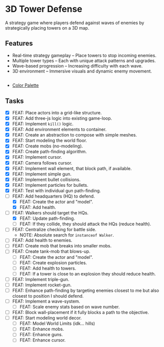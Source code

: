 # 3D Tower Defense

A strategy game where players defend against waves of enemies by strategically placing towers on a 3D map.

## Features

- Real-time strategy gameplay – Place towers to stop incoming enemies.
- Multiple tower types – Each with unique attack patterns and upgrades.
- Wave-based progression – Increasing difficulty with each wave.
- 3D environment – Immersive visuals and dynamic enemy movement.

##

- [Color Palette](https://lospec.com/palette-list/apollo)

## Tasks

- [x] FEAT: Place actors into a grid-like structure.
- [x] FEAT: Add three-js logic into existing game-loop.
- [x] FEAT: Implement `kill()` logic.
- [x] FEAT: Add environment elements to container.
- [x] FEAT: Create an abstraction to compose with simple meshes.
- [x] FEAT: Start modeling the world floor.
- [x] FEAT: Create mobs (no-modeling).
- [x] FEAT: Create path-finding algorithm.
- [x] FEAT: Implement cursor.
- [x] FEAT: Camera follows cursor.
- [x] FEAT: Implement wall element, that block path, if available.
- [x] FEAT: Implement simple gun.
- [x] FEAT: Implement bullet collisions.
- [x] FEAT: Implement particles for bullets.
- [x] FEAT: Test with individual gun path-finding.
- [ ] FEAT: Add headquarters (HQ) to defend.
  - [x] FEAT: Create the actor and "model".
  - [x] FEAT: Add health.
- [ ] FEAT: Walkers should target the HQs.
  - [x] FEAT: Update path-finding.
  - [ ] FEAT: If they collide, they should attack the HQs (reduce health).
- [ ] FEAT: Centralize checking for battle side.
  - NOTE: Absolute search for `instanceof Walker`.
- [ ] FEAT: Add health to enemies.
- [ ] FEAT: Create mob that breaks into smaller mobs.
- [ ] FEAT: Create tank-mob that blows-up.
  - [ ] FEAT: Create the actor and "model".
  - [ ] FEAT: Create explosion particles.
  - [ ] FEAT: Add health to towers.
  - [ ] FEAT: If a tower is close to an explosion they should reduce health.
- [ ] FEAT: Implement triple-gun.
- [ ] FEAT: Implement rocket-gun.
- [ ] FEAT: Enhance path-finding by targeting enemies closest to me but also closest to position I should defend.
- [ ] FEAT: Implement a wave-system.
  - [ ] FEAT: Scale enemy stats based on wave number.
- [ ] FEAT: Block wall-placement if it fully blocks a path to the objective.
- [ ] FEAT: Start modeling world decor.
  - [ ] FEAT: Model World Limits (idk... hills)
  - [ ] FEAT: Enhance mobs.
  - [ ] FEAT: Enhance guns.
  - [ ] FEAT: Enhance cursor.
